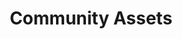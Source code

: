 ---
layout: page.njk
tags: level2
key: assetscommunity_en
title: Community Assets
parent: designsystem_en
order: 80
---